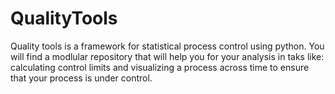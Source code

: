 # QualityTools
 Quality tools is a framework for statistical process control using python. You will find a modlular repository that will help you for your analysis in taks like: calculating control limits and visualizing a process across time to ensure that your process is under control. 
